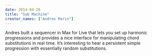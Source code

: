 ```yaml
---
date: 2014-04-26
title: "Sub Machine"
creator_names: ["Andres Marin"]
---
```


Andres built a sequencer in Max for Live that lets you set up harmonic progressions and provides a nice interface for manipulating chord substitutions in real time. It’s interesting to hear a persistent simple progression with essentially random substitutions.

